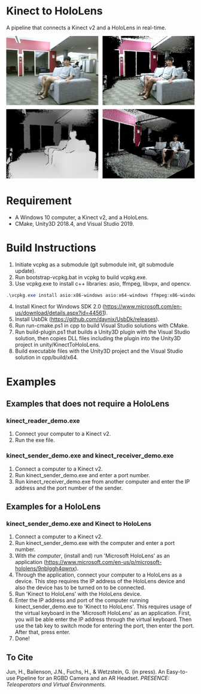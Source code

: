 # Kinect to HoloLens
A pipeline that connects a Kinect v2 and a HoloLens in real-time.

![](kinect-to-hololens.jpg)

# Requirement
- A Windows 10 computer, a Kinect v2, and a HoloLens.
- CMake, Unity3D 2018.4, and Visual Studio 2019.

# Build Instructions
1. Initiate vcpkg as a submodule (git submodule init, git submodule update).
2. Run bootstrap-vcpkg.bat in vcpkg to build vcpkg.exe.
3. Use vcpkg.exe to install c++ libraries: asio, ffmpeg, libvpx, and opencv.
```powershell
.\vcpkg.exe install asio:x86-windows asio:x64-windows ffmpeg:x86-windows ffmpeg:x64-windows libvpx:x86-windows libvpx:x64-windows opencv:x86-windows opencv:x64-windows
```
4. Install Kinect for Windows SDK 2.0 (https://www.microsoft.com/en-us/download/details.aspx?id=44561).
5. Install UsbDk (https://github.com/daynix/UsbDk/releases).
6. Run run-cmake.ps1 in cpp to build Visual Studio solutions with CMake.
7. Run build-plugin.ps1 that builds a Unity3D plugin with the Visual Studio solution, then copies DLL files including the plugin into the Unity3D project in unity/KinectToHoloLens.
8. Build executable files with the Unity3D project and the Visual Studio solution in cpp/build/x64.

# Examples
## Examples that does not require a HoloLens
### kinect_reader_demo.exe
1. Connect your computer to a Kinect v2.
2. Run the exe file.

### kinect_sender_demo.exe and kinect_receiver_demo.exe
1. Connect a computer to a Kinect v2.
2. Run kinect_sender_demo.exe and enter a port number.
3. Run kinect_receiver_demo.exe from another computer and enter the IP address and the port number of the sender.

## Examples for a HoloLens
### kinect_sender_demo.exe and Kinect to HoloLens
1. Connect a computer to a Kinect v2.
2. Run kinect_sender_demo.exe with the computer and enter a port number.
3. With *the computer*, (install and) run 'Microsoft HoloLens' as an application (https://www.microsoft.com/en-us/p/microsoft-hololens/9nblggh4qwnx).
4. Through the application, connect your computer to a HoloLens as a device. This step requires the IP address of the HoloLens device and also the device has to be turned on to be connected.
5. Run 'Kinect to HoloLens' with the HoloLens device.
6. Enter the IP address and port of the computer running kinect_sender_demo.exe to 'Kinect to HoloLens'. This requires usage of the virtual keyboard in the 'Microsoft HoloLens' as an application. First, you will be able enter the IP address through the virtual keyboard. Then use the tab key to switch mode for entering the port, then enter the port. After that, press enter.
7. Done!

## To Cite
Jun, H., Bailenson, J.N., Fuchs, H., & Wetzstein, G. (in press). An Easy-to-use Pipeline for an RGBD Camera and an AR Headset. *PRESENCE: Teleoperators and Virtual Environments*.
